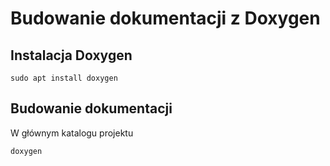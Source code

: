 # Budowanie dokumentacji z Doxygen

## Instalacja Doxygen
```shell
sudo apt install doxygen
```

## Budowanie dokumentacji
W głównym katalogu projektu

```shell
doxygen
```